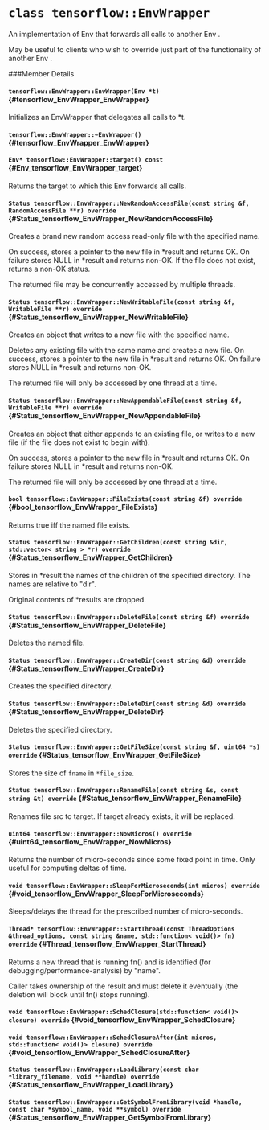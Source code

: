 # `class tensorflow::EnvWrapper`

An implementation of Env that forwards all calls to another Env .

May be useful to clients who wish to override just part of the functionality of another Env .

###Member Details

#### `tensorflow::EnvWrapper::EnvWrapper(Env *t)` {#tensorflow_EnvWrapper_EnvWrapper}

Initializes an EnvWrapper that delegates all calls to *t.



#### `tensorflow::EnvWrapper::~EnvWrapper()` {#tensorflow_EnvWrapper_EnvWrapper}





#### `Env* tensorflow::EnvWrapper::target() const` {#Env_tensorflow_EnvWrapper_target}

Returns the target to which this Env forwards all calls.



#### `Status tensorflow::EnvWrapper::NewRandomAccessFile(const string &f, RandomAccessFile **r) override` {#Status_tensorflow_EnvWrapper_NewRandomAccessFile}

Creates a brand new random access read-only file with the specified name.

On success, stores a pointer to the new file in *result and returns OK. On failure stores NULL in *result and returns non-OK. If the file does not exist, returns a non-OK status.

The returned file may be concurrently accessed by multiple threads.

#### `Status tensorflow::EnvWrapper::NewWritableFile(const string &f, WritableFile **r) override` {#Status_tensorflow_EnvWrapper_NewWritableFile}

Creates an object that writes to a new file with the specified name.

Deletes any existing file with the same name and creates a new file. On success, stores a pointer to the new file in *result and returns OK. On failure stores NULL in *result and returns non-OK.

The returned file will only be accessed by one thread at a time.

#### `Status tensorflow::EnvWrapper::NewAppendableFile(const string &f, WritableFile **r) override` {#Status_tensorflow_EnvWrapper_NewAppendableFile}

Creates an object that either appends to an existing file, or writes to a new file (if the file does not exist to begin with).

On success, stores a pointer to the new file in *result and returns OK. On failure stores NULL in *result and returns non-OK.

The returned file will only be accessed by one thread at a time.

#### `bool tensorflow::EnvWrapper::FileExists(const string &f) override` {#bool_tensorflow_EnvWrapper_FileExists}

Returns true iff the named file exists.



#### `Status tensorflow::EnvWrapper::GetChildren(const string &dir, std::vector< string > *r) override` {#Status_tensorflow_EnvWrapper_GetChildren}

Stores in *result the names of the children of the specified directory. The names are relative to "dir".

Original contents of *results are dropped.

#### `Status tensorflow::EnvWrapper::DeleteFile(const string &f) override` {#Status_tensorflow_EnvWrapper_DeleteFile}

Deletes the named file.



#### `Status tensorflow::EnvWrapper::CreateDir(const string &d) override` {#Status_tensorflow_EnvWrapper_CreateDir}

Creates the specified directory.



#### `Status tensorflow::EnvWrapper::DeleteDir(const string &d) override` {#Status_tensorflow_EnvWrapper_DeleteDir}

Deletes the specified directory.



#### `Status tensorflow::EnvWrapper::GetFileSize(const string &f, uint64 *s) override` {#Status_tensorflow_EnvWrapper_GetFileSize}

Stores the size of `fname` in `*file_size`.



#### `Status tensorflow::EnvWrapper::RenameFile(const string &s, const string &t) override` {#Status_tensorflow_EnvWrapper_RenameFile}

Renames file src to target. If target already exists, it will be replaced.



#### `uint64 tensorflow::EnvWrapper::NowMicros() override` {#uint64_tensorflow_EnvWrapper_NowMicros}

Returns the number of micro-seconds since some fixed point in time. Only useful for computing deltas of time.



#### `void tensorflow::EnvWrapper::SleepForMicroseconds(int micros) override` {#void_tensorflow_EnvWrapper_SleepForMicroseconds}

Sleeps/delays the thread for the prescribed number of micro-seconds.



#### `Thread* tensorflow::EnvWrapper::StartThread(const ThreadOptions &thread_options, const string &name, std::function< void()> fn) override` {#Thread_tensorflow_EnvWrapper_StartThread}

Returns a new thread that is running fn() and is identified (for debugging/performance-analysis) by "name".

Caller takes ownership of the result and must delete it eventually (the deletion will block until fn() stops running).

#### `void tensorflow::EnvWrapper::SchedClosure(std::function< void()> closure) override` {#void_tensorflow_EnvWrapper_SchedClosure}





#### `void tensorflow::EnvWrapper::SchedClosureAfter(int micros, std::function< void()> closure) override` {#void_tensorflow_EnvWrapper_SchedClosureAfter}





#### `Status tensorflow::EnvWrapper::LoadLibrary(const char *library_filename, void **handle) override` {#Status_tensorflow_EnvWrapper_LoadLibrary}





#### `Status tensorflow::EnvWrapper::GetSymbolFromLibrary(void *handle, const char *symbol_name, void **symbol) override` {#Status_tensorflow_EnvWrapper_GetSymbolFromLibrary}




